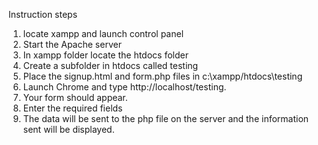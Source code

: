 Instruction steps

1. locate xampp and launch control panel
2. Start the Apache server
3. In xampp folder locate the htdocs folder
4. Create a subfolder in htdocs called testing
5. Place the signup.html and form.php files in c:\xampp/htdocs\testing
6. Launch Chrome and type http://localhost/testing.
7. Your form should appear.
8. Enter the required fields
9. The data will be sent to the php file on the server and the information sent will be displayed.